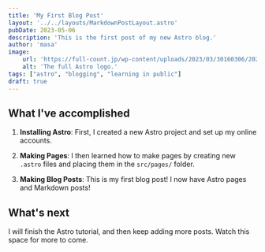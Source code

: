 ```yaml
---
title: 'My First Blog Post'
layout: '../../layouts/MarkdownPostLayout.astro'
pubDate: 2023-05-06
description: 'This is the first post of my new Astro blog.'
author: 'masa'
image:
    url: 'https://full-count.jp/wp-content/uploads/2023/03/30160306/20230330_kyoda2_ay.jpg' 
    alt: 'The full Astro logo.'
tags: ["astro", "blogging", "learning in public"]
draft: true
---
```


## What I've accomplished

1. **Installing Astro**: First, I created a new Astro project and set up my online accounts.

2. **Making Pages**: I then learned how to make pages by creating new `.astro` files and placing them in the `src/pages/` folder.

3. **Making Blog Posts**: This is my first blog post! I now have Astro pages and Markdown posts!

## What's next

I will finish the Astro tutorial, and then keep adding more posts. Watch this space for more to come.
